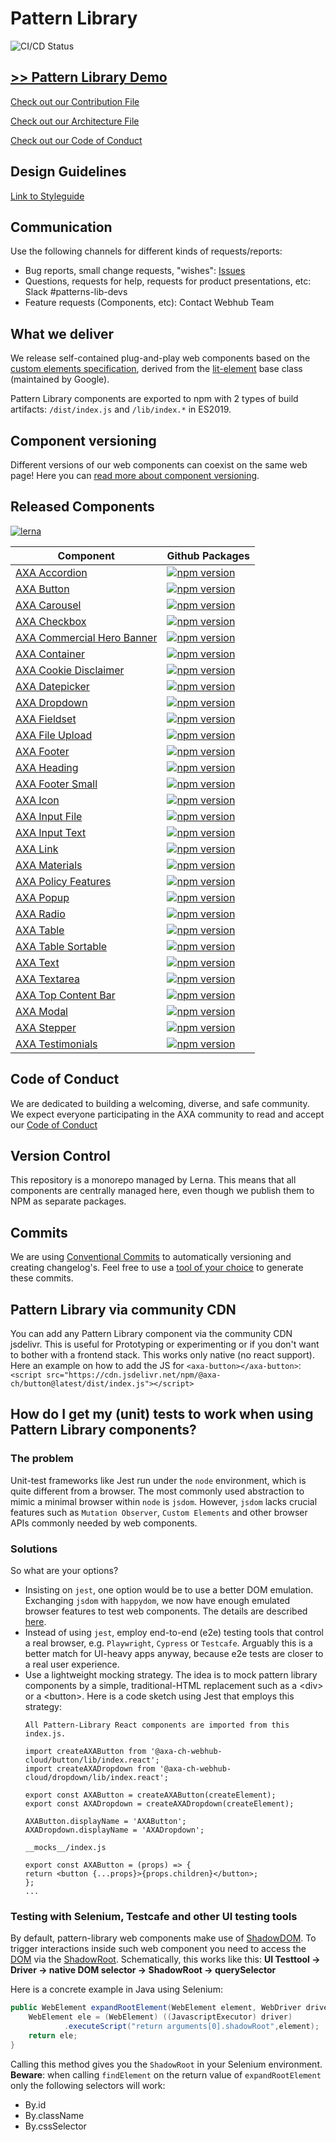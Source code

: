 # Pattern Library
![CI/CD Status](https://github.com/axa-ch-webhub-cloud/pattern-library/actions/workflows/CI.yml/badge.svg?branch=develop)

## [>> Pattern Library Demo](https://axa-ch-webhub-cloud.github.io/plib-feature/develop)

[Check out our Contribution File](https://github.com/axa-ch-webhub-cloud/pattern-library/blob/develop/CONTRIBUTION.md#rules-and-lintings)

[Check out our Architecture File](https://github.com/axa-ch-webhub-cloud/pattern-library/blob/develop/ARCHITECTURE.md)

[Check out our Code of Conduct](https://github.com/axa-ch-webhub-cloud/pattern-library/blob/develop/CODE_OF_CONDUCT.md)

## Design Guidelines
[Link to Styleguide](https://www.figma.com/file/6zurYk3bJpzUg0H2THSxGF/AXA-UI-Kit)

## Communication

Use the following channels for different kinds of requests/reports:

- Bug reports, small change requests, "wishes": [Issues](https://github.com/axa-ch-webhub-cloud/pattern-library/issues)
- Questions, requests for help, requests for product presentations, etc: Slack #patterns-lib-devs
- Feature requests (Components, etc): Contact Webhub Team

## What we deliver

We release self-contained plug-and-play web components based on the [custom elements specification](https://html.spec.whatwg.org/multipage/custom-elements.html), derived from the [lit-element](https://lit.dev/docs/api/LitElement/) base class (maintained by Google).

Pattern Library components are exported to npm with 2 types of build artifacts: `/dist/index.js` and `/lib/index.*` in ES2019.

## Component versioning

Different versions of our web components can coexist on the same web page! Here you can [read more about component versioning](https://github.com/axa-ch-webhub-cloud/pattern-library/blob/develop/COMPONENT_VERSIONING.md).

## Released Components
[![lerna](https://img.shields.io/badge/maintained%20with-lerna-cc00ff.svg)](https://lerna.js.org/)

| Component                                                                          | Github Packages                                                                                                                                                                                                                                                                                                                                          |
|------------------------------------------------------------------------------------|----------------------------------------------------------------------------------------------------------------------------------------------------------------------------------------------------------------------------------------------------------------------------------------------------------------------------------------------------------|
| [AXA Accordion](./src/components/20-molecules/accordion)                           | [![npm version](https://img.shields.io/badge/dynamic/json?color=blue&label=npm&prefix=v&query=version&url=https%3A%2F%2Fraw.githubusercontent.com%2Faxa-ch-webhub-cloud%2Fpattern-library%2Fdevelop%2Fsrc%2Fcomponents%2F20-molecules%2Faccordion%2Fpackage.json?style=flat)](https://github.com/axa-ch-webhub-cloud/midgard/pkgs/npm/accordion)         |
| [AXA Button](./src/components/10-atoms/button)                                     | [![npm version](https://img.shields.io/badge/dynamic/json?color=blue&label=npm&prefix=v&query=version&url=https%3A%2F%2Fraw.githubusercontent.com%2Faxa-ch-webhub-cloud%2Fpattern-library%2Fdevelop%2Fsrc%2Fcomponents%2F10-atoms%2Fbutton%2Fpackage.json?style=flat)](https://github.com/axa-ch-webhub-cloud/midgard/pkgs/npm/button)                                     |
| [AXA Carousel](./src/components/10-atoms/carousel)                                 | [![npm version](https://img.shields.io/badge/dynamic/json?color=blue&label=npm&prefix=v&query=version&url=https%3A%2F%2Fraw.githubusercontent.com%2Faxa-ch-webhub-cloud%2Fpattern-library%2Fdevelop%2Fsrc%2Fcomponents%2F10-atoms%2Fcarousel%2Fpackage.json?style=flat)](https://github.com/axa-ch-webhub-cloud/midgard/pkgs/npm/carousel)                                 |
| [AXA Checkbox](./src/components/10-atoms/checkbox)                                 | [![npm version](https://img.shields.io/badge/dynamic/json?color=blue&label=npm&prefix=v&query=version&url=https%3A%2F%2Fraw.githubusercontent.com%2Faxa-ch-webhub-cloud%2Fpattern-library%2Fdevelop%2Fsrc%2Fcomponents%2F10-atoms%2Fcheckbox%2Fpackage.json?style=flat)](https://github.com/axa-ch-webhub-cloud/midgard/pkgs/npm/checkbox)                                 |
| [AXA Commercial Hero Banner](./src/components/30-organisms/commercial-hero-banner) | [![npm version](https://img.shields.io/badge/dynamic/json?color=blue&label=npm&prefix=v&query=version&url=https%3A%2F%2Fraw.githubusercontent.com%2Faxa-ch-webhub-cloud%2Fpattern-library%2Fdevelop%2Fsrc%2Fcomponents%2F30-organisms%2Fcommercial-hero-banner%2Fpackage.json?style=flat)](https://github.com/axa-ch-webhub-cloud/midgard/pkgs/npm/commercial-hero-banner) |
| [AXA Container](./src/components/30-organisms/container)                           | [![npm version](https://img.shields.io/badge/dynamic/json?color=blue&label=npm&prefix=v&query=version&url=https%3A%2F%2Fraw.githubusercontent.com%2Faxa-ch-webhub-cloud%2Fpattern-library%2Fdevelop%2Fsrc%2Fcomponents%2F30-organisms%2Fcontainer%2Fpackage.json?style=flat)](https://github.com/axa-ch-webhub-cloud/midgard/pkgs/npm/container)                           |
| [AXA Cookie Disclaimer](./src/components/20-molecules/cookie-disclaimer)           | [![npm version](https://img.shields.io/badge/dynamic/json?color=blue&label=npm&prefix=v&query=version&url=https%3A%2F%2Fraw.githubusercontent.com%2Faxa-ch-webhub-cloud%2Fpattern-library%2Fdevelop%2Fsrc%2Fcomponents%2F20-molecules%2Fcookie-disclaimer%2Fpackage.json?style=flat)](https://github.com/axa-ch-webhub-cloud/midgard/pkgs/npm/cookie-disclaimer)           |
| [AXA Datepicker](./src/components/20-molecules/datepicker)                         | [![npm version](https://img.shields.io/badge/dynamic/json?color=blue&label=npm&prefix=v&query=version&url=https%3A%2F%2Fraw.githubusercontent.com%2Faxa-ch-webhub-cloud%2Fpattern-library%2Fdevelop%2Fsrc%2Fcomponents%2F20-molecules%2Fdatepicker%2Fpackage.json?style=flat)](https://github.com/axa-ch-webhub-cloud/midgard/pkgs/npm/datepicker)                         |
| [AXA Dropdown](./src/components/20-molecules/dropdown)                             | [![npm version](https://img.shields.io/badge/dynamic/json?color=blue&label=npm&prefix=v&query=version&url=https%3A%2F%2Fraw.githubusercontent.com%2Faxa-ch-webhub-cloud%2Fpattern-library%2Fdevelop%2Fsrc%2Fcomponents%2F20-molecules%2Fdropdown%2Fpackage.json?style=flat)](https://github.com/axa-ch-webhub-cloud/midgard/pkgs/npm/dropdown)                             |
| [AXA Fieldset](./src/components/10-atoms/fieldset)                                 | [![npm version](https://img.shields.io/badge/dynamic/json?color=blue&label=npm&prefix=v&query=version&url=https%3A%2F%2Fraw.githubusercontent.com%2Faxa-ch-webhub-cloud%2Fpattern-library%2Fdevelop%2Fsrc%2Fcomponents%2F10-atoms%2Ffieldset%2Fpackage.json?style=flat)](https://github.com/axa-ch-webhub-cloud/midgard/pkgs/npm/fieldset)                                 |
| [AXA File Upload](./src/components/20-molecules/file-upload)                       | [![npm version](https://img.shields.io/badge/dynamic/json?color=blue&label=npm&prefix=v&query=version&url=https%3A%2F%2Fraw.githubusercontent.com%2Faxa-ch-webhub-cloud%2Fpattern-library%2Fdevelop%2Fsrc%2Fcomponents%2F20-molecules%2Ffile-upload%2Fpackage.json?style=flat)](https://github.com/axa-ch-webhub-cloud/midgard/pkgs/npm/file-upload)                       |
| [AXA Footer](./src/components/30-organisms/footer)                                 | [![npm version](https://img.shields.io/badge/dynamic/json?color=blue&label=npm&prefix=v&query=version&url=https%3A%2F%2Fraw.githubusercontent.com%2Faxa-ch-webhub-cloud%2Fpattern-library%2Fdevelop%2Fsrc%2Fcomponents%2F30-organisms%2Ffooter%2Fpackage.json?style=flat)](https://github.com/axa-ch-webhub-cloud/midgard/pkgs/npm/footer)                                 |
| [AXA Heading](./src/components/10-atoms/heading)                                   | [![npm version](https://img.shields.io/badge/dynamic/json?color=blue&label=npm&prefix=v&query=version&url=https%3A%2F%2Fraw.githubusercontent.com%2Faxa-ch-webhub-cloud%2Fpattern-library%2Fdevelop%2Fsrc%2Fcomponents%2F10-atoms%2Fheading%2Fpackage.json?style=flat)](https://github.com/axa-ch-webhub-cloud/midgard/pkgs/npm/heading)                                   |
| [AXA Footer Small](./src/components/20-molecules/footer-small)                     | [![npm version](https://img.shields.io/badge/dynamic/json?color=blue&label=npm&prefix=v&query=version&url=https%3A%2F%2Fraw.githubusercontent.com%2Faxa-ch-webhub-cloud%2Fpattern-library%2Fdevelop%2Fsrc%2Fcomponents%2F20-molecules%2Ffooter-small%2Fpackage.json?style=flat)](https://github.com/axa-ch-webhub-cloud/midgard/pkgs/npm/footer-small)                     |
| [AXA Icon](./src/components/10-atoms/icon)                                         | [![npm version](https://img.shields.io/badge/dynamic/json?color=blue&label=npm&prefix=v&query=version&url=https%3A%2F%2Fraw.githubusercontent.com%2Faxa-ch-webhub-cloud%2Fpattern-library%2Fdevelop%2Fsrc%2Fcomponents%2F10-atoms%2Ficon%2Fpackage.json?style=flat)](https://github.com/axa-ch-webhub-cloud/midgard/pkgs/npm/icon)                                         |
| [AXA Input File](./src/components/10-atoms/input-file)                             | [![npm version](https://img.shields.io/badge/dynamic/json?color=blue&label=npm&prefix=v&query=version&url=https%3A%2F%2Fraw.githubusercontent.com%2Faxa-ch-webhub-cloud%2Fpattern-library%2Fdevelop%2Fsrc%2Fcomponents%2F10-atoms%2Finput-file%2Fpackage.json?style=flat)](https://github.com/axa-ch-webhub-cloud/midgard/pkgs/npm/input-file)                             |
| [AXA Input Text](./src/components/10-atoms/input-text)                             | [![npm version](https://img.shields.io/badge/dynamic/json?color=blue&label=npm&prefix=v&query=version&url=https%3A%2F%2Fraw.githubusercontent.com%2Faxa-ch-webhub-cloud%2Fpattern-library%2Fdevelop%2Fsrc%2Fcomponents%2F10-atoms%2Finput-text%2Fpackage.json?style=flat)](https://github.com/axa-ch-webhub-cloud/midgard/pkgs/npm/input-text)                             |
| [AXA Link](./src/components/10-atoms/link)                                         | [![npm version](https://img.shields.io/badge/dynamic/json?color=blue&label=npm&prefix=v&query=version&url=https%3A%2F%2Fraw.githubusercontent.com%2Faxa-ch-webhub-cloud%2Fpattern-library%2Fdevelop%2Fsrc%2Fcomponents%2F10-atoms%2Flink%2Fpackage.json?style=flat)](https://github.com/axa-ch-webhub-cloud/midgard/pkgs/npm/link)                                         |
| [AXA Materials](./src/components/00-materials)                                     | [![npm version](https://img.shields.io/badge/dynamic/json?color=blue&label=npm&prefix=v&query=version&url=https%3A%2F%2Fraw.githubusercontent.com%2Faxa-ch-webhub-cloud%2Fpattern-library%2Fdevelop%2Fsrc%2Fcomponents%2F00-materials%2Fpackage.json?style=flat)](https://github.com/axa-ch-webhub-cloud/midgard/pkgs/npm/materials)                                       |
| [AXA Policy Features](./src/components/20-molecules/policy-features)               | [![npm version](https://img.shields.io/badge/dynamic/json?color=blue&label=npm&prefix=v&query=version&url=https%3A%2F%2Fraw.githubusercontent.com%2Faxa-ch-webhub-cloud%2Fpattern-library%2Fdevelop%2Fsrc%2Fcomponents%2F20-molecules%2Fpolicy-features%2Fpackage.json?style=flat)](https://github.com/axa-ch-webhub-cloud/midgard/pkgs/npm/policy-features)               |
| [AXA Popup](./src/components/20-molecules/popup)                                   | [![npm version](https://img.shields.io/badge/dynamic/json?color=blue&label=npm&prefix=v&query=version&url=https%3A%2F%2Fraw.githubusercontent.com%2Faxa-ch-webhub-cloud%2Fpattern-library%2Fdevelop%2Fsrc%2Fcomponents%2F20-molecules%2Fpopup%2Fpackage.json?style=flat)](https://github.com/axa-ch-webhub-cloud/midgard/pkgs/npm/popup)                                   |
| [AXA Radio](./src/components/10-atoms/radio)                                       | [![npm version](https://img.shields.io/badge/dynamic/json?color=blue&label=npm&prefix=v&query=version&url=https%3A%2F%2Fraw.githubusercontent.com%2Faxa-ch-webhub-cloud%2Fpattern-library%2Fdevelop%2Fsrc%2Fcomponents%2F10-atoms%2Fradio%2Fpackage.json?style=flat)](https://github.com/axa-ch-webhub-cloud/midgard/pkgs/npm/radio)                                       |
| [AXA Table](./src/components/30-organisms/table)                                   | [![npm version](https://img.shields.io/badge/dynamic/json?color=blue&label=npm&prefix=v&query=version&url=https%3A%2F%2Fraw.githubusercontent.com%2Faxa-ch-webhub-cloud%2Fpattern-library%2Fdevelop%2Fsrc%2Fcomponents%2F30-organisms%2Ftable%2Fpackage.json?style=flat)](https://github.com/axa-ch-webhub-cloud/midgard/pkgs/npm/table)                                   |
| [AXA Table Sortable](./src/components/30-organisms/table-sortable)                 | [![npm version](https://img.shields.io/badge/dynamic/json?color=blue&label=npm&prefix=v&query=version&url=https%3A%2F%2Fraw.githubusercontent.com%2Faxa-ch-webhub-cloud%2Fpattern-library%2Fdevelop%2Fsrc%2Fcomponents%2F30-organisms%2Ftable-sortable%2Fpackage.json?style=flat)](https://github.com/axa-ch-webhub-cloud/midgard/pkgs/npm/table-sortable)                 |
| [AXA Text](./src/components/10-atoms/text)                                         | [![npm version](https://img.shields.io/badge/dynamic/json?color=blue&label=npm&prefix=v&query=version&url=https%3A%2F%2Fraw.githubusercontent.com%2Faxa-ch-webhub-cloud%2Fpattern-library%2Fdevelop%2Fsrc%2Fcomponents%2F10-atoms%2Ftext%2Fpackage.json?style=flat)](https://github.com/axa-ch-webhub-cloud/midgard/pkgs/npm/text)                                         |
| [AXA Textarea](./src/components/10-atoms/textarea)                                 | [![npm version](https://img.shields.io/badge/dynamic/json?color=blue&label=npm&prefix=v&query=version&url=https%3A%2F%2Fraw.githubusercontent.com%2Faxa-ch-webhub-cloud%2Fpattern-library%2Fdevelop%2Fsrc%2Fcomponents%2F10-atoms%2Ftextarea%2Fpackage.json?style=flat)](https://github.com/axa-ch-webhub-cloud/midgard/pkgs/npm/textarea)                                 |
| [AXA Top Content Bar](./src/components/20-molecules/top-content-bar)               | [![npm version](https://img.shields.io/badge/dynamic/json?color=blue&label=npm&prefix=v&query=version&url=https%3A%2F%2Fraw.githubusercontent.com%2Faxa-ch-webhub-cloud%2Fpattern-library%2Fdevelop%2Fsrc%2Fcomponents%2F20-molecules%2Ftop-content-bar%2Fpackage.json?style=flat)](https://github.com/axa-ch-webhub-cloud/midgard/pkgs/npm/top-content-bar)               |
| [AXA Modal](./src/components/30-organisms/modal)                                   | [![npm version](https://img.shields.io/badge/dynamic/json?color=blue&label=npm&prefix=v&query=version&url=https%3A%2F%2Fraw.githubusercontent.com%2Faxa-ch-webhub-cloud%2Fpattern-library%2Fdevelop%2Fsrc%2Fcomponents%2F30-organisms%2Fmodal%2Fpackage.json?style=flat)](https://github.com/axa-ch-webhub-cloud/midgard/pkgs/npm/modal)                                   |
| [AXA Stepper](./src/components/20-molecules/stepper)                               | [![npm version](https://img.shields.io/badge/dynamic/json?color=blue&label=npm&prefix=v&query=version&url=https%3A%2F%2Fraw.githubusercontent.com%2Faxa-ch-webhub-cloud%2Fpattern-library%2Fdevelop%2Fsrc%2Fcomponents%2F20-molecules%2Fstepper%2Fpackage.json?style=flat)](https://github.com/axa-ch-webhub-cloud/midgard/pkgs/npm/stepper)                               |
| [AXA Testimonials](./src/components/30-molecules/testimonials)                     | [![npm version](https://img.shields.io/badge/dynamic/json?color=blue&label=npm&prefix=v&query=version&url=https%3A%2F%2Fraw.githubusercontent.com%2Faxa-ch-webhub-cloud%2Fpattern-library%2Fdevelop%2Fsrc%2Fcomponents%2F30-organisms%2Ftestimonials%2Fpackage.json?style=flat)](https://github.com/axa-ch-webhub-cloud/midgard/pkgs/npm/testimonials)                     |

## Code of Conduct

We are dedicated to building a welcoming, diverse, and safe community. We expect everyone participating in the AXA community to read and accept our [Code of Conduct](https://github.com/axa-ch-webhub-cloud/pattern-library/tree/develop/CODE_OF_CONDUCT.md)

## Version Control

This repository is a monorepo managed by Lerna. This means that all components are centrally managed here, even though we publish them to NPM as separate packages.

## Commits

We are using [Conventional Commits](https://www.conventionalcommits.org/) to automatically versioning and creating changelog's.
Feel free to use a [tool of your choice](https://www.conventionalcommits.org/en/about/#tooling-for-conventional-commits) to generate these commits.

## Pattern Library via community CDN

You can add any Pattern Library component via the community CDN jsdelivr. This is useful for Prototyping or experimenting or if you don't want to bother with a frontend stack. This works only native (no react support). Here an example on how to add the JS for `<axa-button></axa-button>`: `<script src="https://cdn.jsdelivr.net/npm/@axa-ch/button@latest/dist/index.js"></script>`


## How do I get my (unit) tests to work when using Pattern Library components?

### The problem
Unit-test frameworks like Jest run under the `node` environment, which is quite different from a browser. The most commonly used abstraction to mimic a minimal browser within `node` is `jsdom`. However, `jsdom` lacks crucial features such as `Mutation Observer`, `Custom Elements` and other browser APIs commonly needed by web components.

### Solutions
So what are your options?

- Insisting on `jest`, one option would be to use a better DOM emulation. Exchanging `jsdom` with `happydom`, we now have enough emulated browser features to test web components. The details are described [here](https://github.com/capricorn86/happy-dom/tree/master/packages/jest-environment).
- Instead of using `jest`, employ end-to-end (e2e) testing tools that control a real browser, e.g. `Playwright`, `Cypress` or `Testcafe`. Arguably this is a better match for UI-heavy apps anyway, because e2e tests are closer to a real user experience.
- Use a lightweight mocking strategy. The idea is to mock pattern library components by a simple, traditional-HTML replacement such as a &lt;div&gt; or a &lt;button&gt;. Here is a code sketch using Jest that employs this strategy:
    ```
    All Pattern-Library React components are imported from this index.js.
    
    import createAXAButton from '@axa-ch-webhub-cloud/button/lib/index.react';
    import createAXADropdown from '@axa-ch-webhub-cloud/dropdown/lib/index.react';

    export const AXAButton = createAXAButton(createElement);
    export const AXADropdown = createAXADropdown(createElement);
  
    AXAButton.displayName = 'AXAButton';
    AXADropdown.displayName = 'AXADropdown';
    ```
    ```
    __mocks__/index.js
  
    export const AXAButton = (props) => {
    return <button {...props}>{props.children}</button>;
    };
    ...
    ```

### Testing with Selenium, Testcafe and other UI testing tools

By default, pattern-library web components make use of [ShadowDOM](https://developer.mozilla.org/en-US/docs/Web/Web_Components/Using_shadow_DOM). To trigger interactions inside such web component you need to access the [DOM](https://developer.mozilla.org/en-US/docs/Web/API/Document_Object_Model) via the [ShadowRoot](https://developer.mozilla.org/en-US/docs/Web/API/ShadowRoot). Schematically,  this works like this: **UI Testtool -> Driver -> native DOM selector -> ShadowRoot -> querySelector**

Here is a concrete example in Java using Selenium:

```java
public WebElement expandRootElement(WebElement element, WebDriver driver) {
    WebElement ele = (WebElement) ((JavascriptExecutor) driver)
            .executeScript("return arguments[0].shadowRoot",element);
    return ele;
}
```
Calling this method gives you the `ShadowRoot` in your Selenium environment. **Beware**: when calling `findElement` on the return value of `expandRootElement` only the following selectors will work:

- By.id
- By.className
- By.cssSelector
